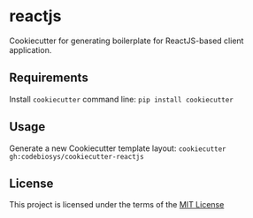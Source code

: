reactjs
=======

Cookiecutter for generating boilerplate for ReactJS-based client application.

Requirements
------------
Install `cookiecutter` command line: `pip install cookiecutter`

Usage
-----
Generate a new Cookiecutter template layout: `cookiecutter gh:codebiosys/cookiecutter-reactjs`

License
-------
This project is licensed under the terms of the [MIT License](/LICENSE)
